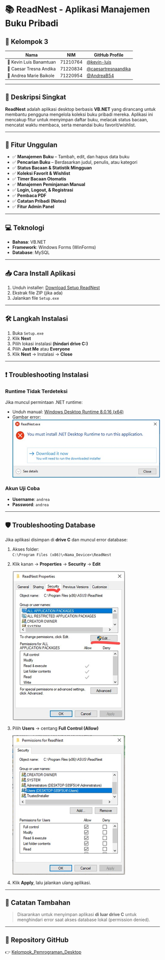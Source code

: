 # 📚 ReadNest - Aplikasi Manajemen Buku Pribadi

## 👥 Kelompok 3

| Nama                              | NIM        | GitHub Profile                                     |
|-----------------------------------|------------|----------------------------------------------------|
| 👤 Kevin Luis Banamtuan           | 71210764   | [@kevin-luis](https://github.com/kevin-luis)       |
| 👤 Caesar Tresna Andika           | 71220834   | [@caesartresnaandika](https://github.com/caesartresnaandika) |
| 👤 Andrea Marie Baikole           | 71220954   | [@AndreaB54](https://github.com/AndreaB54)         |

---

## 📝 Deskripsi Singkat

**ReadNest** adalah aplikasi desktop berbasis **VB.NET** yang dirancang untuk membantu pengguna mengelola koleksi buku pribadi mereka. Aplikasi ini mencakup fitur untuk menyimpan daftar buku, melacak status bacaan, mencatat waktu membaca, serta menandai buku favorit/wishlist.

---

## 🚀 Fitur Unggulan

- ✅ **Manajemen Buku** – Tambah, edit, dan hapus data buku
- ✅ **Pencarian Buku** – Berdasarkan judul, penulis, atau kategori
- ✅ **Status Bacaan & Statistik Mingguan**
- ✅ **Koleksi Favorit & Wishlist**
- ✅ **Timer Bacaan Otomatis**
- ✅ **Manajemen Peminjaman Manual**
- ✅ **Login, Logout, & Registrasi**
- ✅ **Pembaca PDF**
- ✅ **Catatan Pribadi (Notes)**
- ✅ **Fitur Admin Panel**

---

## 💻 Teknologi

- **Bahasa**: VB.NET
- **Framework**: Windows Forms (WinForms)
- **Database**: MySQL

---

## 📥 Cara Install Aplikasi

1. Unduh installer: [Download Setup ReadNest](https://drive.google.com/drive/folders/1Mp1qWXiNpcnIqCjD-TAuXfejW3Wv23z-?usp=sharing)
2. Ekstrak file ZIP (jika ada)
3. Jalankan file `Setup.exe`

---

## 🛠️ Langkah Instalasi

1. Buka `Setup.exe`
2. Klik **Next**
3. Pilih lokasi instalasi **(hindari drive C:)**
4. Pilih **Just Me** atau **Everyone**
5. Klik **Next** → Instalasi → **Close**

---

## ❗ Troubleshooting Instalasi

### Runtime Tidak Terdeteksi
Jika muncul permintaan .NET runtime:

- Unduh manual: [Windows Desktop Runtime 8.0.16 (x64)](https://builds.dotnet.microsoft.com/dotnet/WindowsDesktop/8.0.16/windowsdesktop-runtime-8.0.16-win-x64.exe)
- Gambar error:
  ![Runtime Error](https://github.com/kevin-luis/Kelompok_Pemrograman_Desktop/raw/main/assets/.net%20runtime.jpg)

### Akun Uji Coba

- **Username**: `andrea`
- **Password**: `andrea`

---

## 🛡️ Troubleshooting Database

Jika aplikasi disimpan di **drive C** dan muncul error database:

1. Akses folder:  
   `C:\Program Files (x86)\<Nama_Device>\ReadNest`

2. Klik kanan → **Properties** → **Security** → **Edit**

   ![Security Tab](https://github.com/kevin-luis/Kelompok_Pemrograman_Desktop/raw/main/assets/security%20settings.jpg)

3. Pilih **Users** → centang **Full Control (Allow)**

   ![Full Control](https://github.com/kevin-luis/Kelompok_Pemrograman_Desktop/raw/main/assets/security%20settings%202.jpg)

4. Klik **Apply**, lalu jalankan ulang aplikasi.

---

## 📌 Catatan Tambahan

> Disarankan untuk menyimpan aplikasi **di luar drive C** untuk menghindari error saat akses database lokal (permission denied).

---

## 🔗 Repository GitHub

👉 [Kelompok_Pemrograman_Desktop](https://github.com/kevin-luis/Kelompok_Pemrograman_Desktop)
